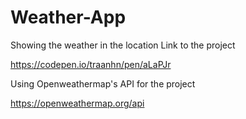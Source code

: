 # Weather-App
Showing the weather in the location 
Link to the project

https://codepen.io/traanhn/pen/aLaPJr

Using Openweathermap's API for the project

https://openweathermap.org/api


